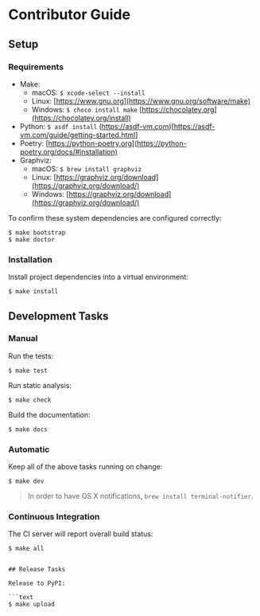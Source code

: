 # Contributor Guide

## Setup

### Requirements

* Make:
  - macOS: `$ xcode-select --install`
  - Linux: [https://www.gnu.org](https://www.gnu.org/software/make)
  - Windows: `$ choco install make` [https://chocolatey.org](https://chocolatey.org/install)
* Python: `$ asdf install` (https://asdf-vm.com)[https://asdf-vm.com/guide/getting-started.html]
* Poetry: [https://python-poetry.org](https://python-poetry.org/docs/#installation)
* Graphviz:
    * macOS: `$ brew install graphviz`
    * Linux: [https://graphviz.org/download](https://graphviz.org/download/)
    * Windows: [https://graphviz.org/download](https://graphviz.org/download/)

To confirm these system dependencies are configured correctly:

```text
$ make bootstrap
$ make doctor
```

### Installation

Install project dependencies into a virtual environment:

```text
$ make install
```

## Development Tasks

### Manual

Run the tests:

```text
$ make test
```

Run static analysis:

```text
$ make check
```

Build the documentation:

```text
$ make docs
```

### Automatic

Keep all of the above tasks running on change:

```text
$ make dev
```

> In order to have OS X notifications, `brew install terminal-notifier`.

### Continuous Integration

The CI server will report overall build status:

```text
$ make all
```
```

## Release Tasks

Release to PyPI:

```text
$ make upload
```
